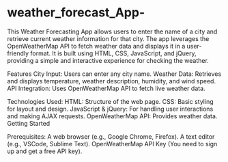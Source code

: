 # weather_forecast_App-
This Weather Forecasting App allows users to enter the name of a city and retrieve current weather information for that city. The app leverages the OpenWeatherMap API to fetch weather data and displays it in a user-friendly format. It is built using HTML, CSS, JavaScript, and jQuery, providing a simple and interactive experience for checking the weather.

Features
City Input: Users can enter any city name.
Weather Data: Retrieves and displays temperature, weather description, humidity, and wind speed.
API Integration: Uses OpenWeatherMap API to fetch live weather data.

Technologies Used:
HTML: Structure of the web page.
CSS: Basic styling for layout and design.
JavaScript & jQuery: For handling user interactions and making AJAX requests.
OpenWeatherMap API: Provides weather data.
Getting Started

Prerequisites:
A web browser (e.g., Google Chrome, Firefox).
A text editor (e.g., VSCode, Sublime Text).
OpenWeatherMap API Key (You need to sign up and get a free API key).
